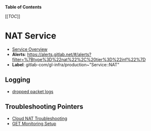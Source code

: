 <!-- MARKER: do not edit this section directly. Edit services/service-catalog.yml then run scripts/generate-docs -->

**Table of Contents**

[[_TOC_]]

# NAT Service

* [Service Overview](https://dashboards.gitlab.net/d/nat-main/nat-overview)
* **Alerts**: <https://alerts.gitlab.net/#/alerts?filter=%7Btype%3D%22nat%22%2C%20tier%3D%22inf%22%7D>
* **Label**: gitlab-com/gl-infra/production~"Service::NAT"

## Logging

* [dropped packet logs](https://cloudlogging.app.goo.gl/XvxRJx3ECzThD87x7)

## Troubleshooting Pointers

* [Cloud NAT Troubleshooting](cloud-nat.md)
* [GET Monitoring Setup](../staging-ref/get-monitoring-setup.md)
<!-- END_MARKER -->

<!-- ## Summary -->

<!-- ## Architecture -->

<!-- ## Performance -->

<!-- ## Scalability -->

<!-- ## Availability -->

<!-- ## Durability -->

<!-- ## Security/Compliance -->

<!-- ## Monitoring/Alerting -->

<!-- ## Links to further Documentation -->

